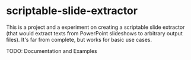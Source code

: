 # scriptable-slide-extractor

This is a project and a experiment on creating a scriptable slide extractor (that would extract texts from PowerPoint slideshows to arbitrary output files). It's far from complete, but works for basic use cases.

TODO: Documentation and Examples
